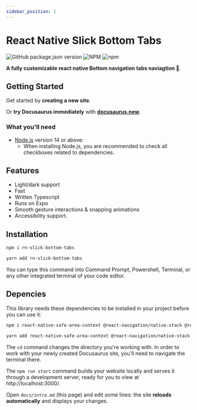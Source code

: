 ```yaml
---
sidebar_position: 1
---
```


# React Native Slick Bottom Tabs

![GitHub package.json version](https://img.shields.io/github/package-json/v/orjiace/rn-slick-bottom-tabs?color=blue&style=for-the-badge)
![NPM](https://img.shields.io/npm/l/express?color=red&style=for-the-badge)
![npm](https://img.shields.io/npm/dw/rn-slick-bottom-tabs?color=hunter%20green&style=for-the-badge)

 **A fully customizable react native Bottom navigation tabs naviagtion 🚀**.

## Getting Started

Get started by **creating a new site**.

Or **try Docusaurus immediately** with **[docusaurus.new](https://docusaurus.new)**.

### What you'll need

- [Node.js](https://nodejs.org/en/download/) version 14 or above:
  - When installing Node.js, you are recommended to check all checkboxes related to dependencies.


## Features

- Light/dark support
- Fast
- Written Typescript
- Runs on Expo
- Smooth gesture interactions & snapping animations
- Accessibility support.



## Installation


```bash
npm i rn-slick-bottom-tabs
```
```bash
yarn add rn-slick-bottom-tabs
```
You can type this command into Command Prompt, Powershell, Terminal, or any other integrated terminal of your code editor.


## Depencies

This library needs these dependencies to be installed in your project before you can use it:

```bash
npm i react-native-safe-area-context @react-navigation/native-stack @react-navigation/native react-native-screens
```

```bash
yarn add react-native-safe-area-context @react-navigation/native-stack @react-navigation/native react-native-screens
```

The `cd` command changes the directory you're working with. In order to work with your newly created Docusaurus site, you'll need to navigate the terminal there.

The `npm run start` command builds your website locally and serves it through a development server, ready for you to view at http://localhost:3000/.

Open `docs/intro.md` (this page) and edit some lines: the site **reloads automatically** and displays your changes.
